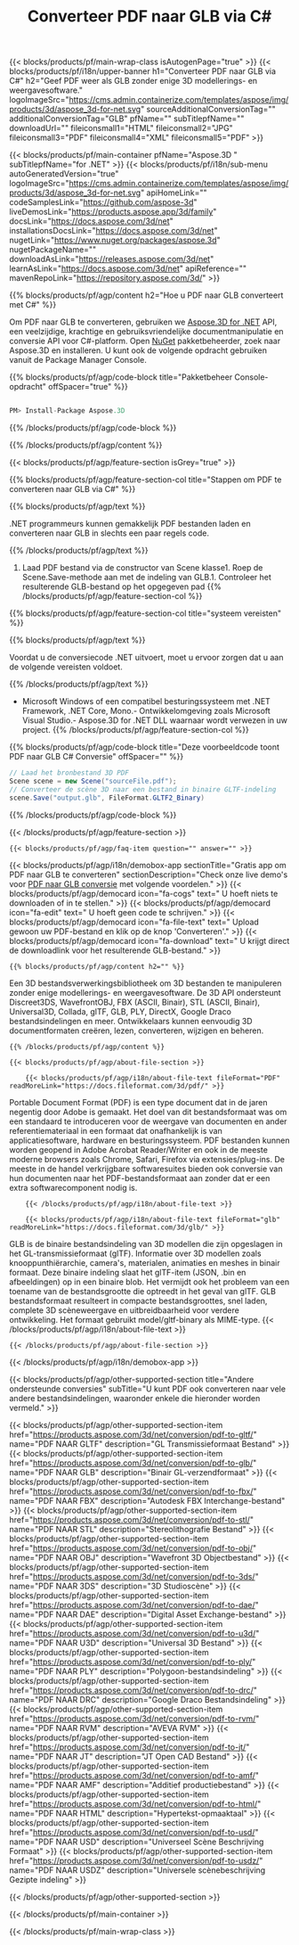 ﻿---
title: Converteer PDF naar GLB via C# 
weight: 530
url: /nl/net/conversion/pdf-to-glb/ 
description: Voorbeeldcode voor conversie van PDF naar GLB C#. Gebruik API voorbeeldcode voor batch PDF-bestanden naar GLB-conversie binnen VB.NET, Asp.NET of een op .NET gebaseerde applicatie.
---
{{< blocks/products/pf/main-wrap-class isAutogenPage="true" >}}
{{< blocks/products/pf/i18n/upper-banner h1="Converteer PDF naar GLB via C#" h2="Geef PDF weer als GLB zonder enige 3D modellerings- en weergavesoftware." logoImageSrc="https://cms.admin.containerize.com/templates/aspose/img/products/3d/aspose_3d-for-net.svg" sourceAdditionalConversionTag="" additionalConversionTag="GLB" pfName="" subTitlepfName="" downloadUrl="" fileiconsmall1="HTML" fileiconsmall2="JPG" fileiconsmall3="PDF" fileiconsmall4="XML" fileiconsmall5="PDF" >}}

{{< blocks/products/pf/main-container pfName="Aspose.3D " subTitlepfName="for .NET" >}}
{{< blocks/products/pf/i18n/sub-menu autoGeneratedVersion="true" logoImageSrc="https://cms.admin.containerize.com/templates/aspose/img/products/3d/aspose_3d-for-net.svg" apiHomeLink="" codeSamplesLink="https://github.com/aspose-3d" liveDemosLink="https://products.aspose.app/3d/family" docsLink="https://docs.aspose.com/3d/net" installationsDocsLink="https://docs.aspose.com/3d/net" nugetLink="https://www.nuget.org/packages/aspose.3d" nugetPackageName="" downloadAsLink="https://releases.aspose.com/3d/net" learnAsLink="https://docs.aspose.com/3d/net" apiReference="" mavenRepoLink="https://repository.aspose.com/3d/" >}}

{{% blocks/products/pf/agp/content h2="Hoe u PDF naar GLB converteert met C#" %}}

 Om PDF naar GLB te converteren, gebruiken we
 [Aspose.3D for .NET](https://products.aspose.com/3d/net) 
 API, een veelzijdige, krachtige en gebruiksvriendelijke documentmanipulatie en conversie API voor C#-platform. Open
 [NuGet](https://www.nuget.org/packages/aspose.3d) 
 pakketbeheerder, zoek naar
 Aspose.3D 
 en installeren. U kunt ook de volgende opdracht gebruiken vanuit de Package Manager Console.

{{% blocks/products/pf/agp/code-block title="Pakketbeheer Console-opdracht" offSpacer="true" %}}

```cs

PM> Install-Package Aspose.3D


```

{{% /blocks/products/pf/agp/code-block %}}

{{% /blocks/products/pf/agp/content %}}

{{< blocks/products/pf/agp/feature-section isGrey="true" >}}

{{% blocks/products/pf/agp/feature-section-col title="Stappen om PDF te converteren naar GLB via C#" %}}

{{% blocks/products/pf/agp/text %}}

 .NET programmeurs kunnen gemakkelijk PDF bestanden laden en converteren naar GLB in slechts een paar regels code.

{{% /blocks/products/pf/agp/text %}}

1. Laad PDF bestand via de constructor van Scene klasse1. Roep de Scene.Save-methode aan met de indeling van GLB.1. Controleer het resulterende GLB-bestand op het opgegeven pad
{{% /blocks/products/pf/agp/feature-section-col %}}

{{% blocks/products/pf/agp/feature-section-col title="systeem vereisten" %}}

{{% blocks/products/pf/agp/text %}}

 Voordat u de conversiecode .NET uitvoert, moet u ervoor zorgen dat u aan de volgende vereisten voldoet.

{{% /blocks/products/pf/agp/text %}}

- Microsoft Windows of een compatibel besturingssysteem met .NET Framework, .NET Core, Mono.- Ontwikkelomgeving zoals Microsoft Visual Studio.- Aspose.3D for .NET DLL waarnaar wordt verwezen in uw project.
{{% /blocks/products/pf/agp/feature-section-col %}}

{{% blocks/products/pf/agp/code-block title="Deze voorbeeldcode toont PDF naar GLB C# Conversie" offSpacer="" %}}

```cs
// Laad het bronbestand 3D PDF
Scene scene = new Scene("sourceFile.pdf");
// Converteer de scène 3D naar een bestand in binaire GLTF-indeling
scene.Save("output.glb", FileFormat.GLTF2_Binary)

```

{{% /blocks/products/pf/agp/code-block %}}

{{< /blocks/products/pf/agp/feature-section >}}

    {{< blocks/products/pf/agp/faq-item question="" answer="" >}}
 

<!-- aboutfile Starts -->

{{< blocks/products/pf/agp/i18n/demobox-app sectionTitle="Gratis app om PDF naar GLB te converteren" sectionDescription="Check onze live demo\'s voor [PDF naar GLB conversie](https://products.aspose.app/3d/conversion/pdf-to-glb) met volgende voordelen." >}}
        {{< blocks/products/pf/agp/democard icon="fa-cogs" text=" U hoeft niets te downloaden of in te stellen." >}}
        {{< blocks/products/pf/agp/democard icon="fa-edit" text=" U hoeft geen code te schrijven." >}}
        {{< blocks/products/pf/agp/democard icon="fa-file-text" text=" Upload gewoon uw PDF-bestand en klik op de knop \'Converteren\'." >}}
        {{< blocks/products/pf/agp/democard icon="fa-download" text=" U krijgt direct de downloadlink voor het resulterende GLB-bestand." >}}

    {{% blocks/products/pf/agp/content h2="" %}}

 Een 3D bestandsverwerkingsbibliotheek om 3D bestanden te manipuleren zonder enige modellerings- en weergavesoftware. De 3D API ondersteunt Discreet3DS, WavefrontOBJ, FBX (ASCII, Binair), STL (ASCII, Binair), Universal3D, Collada, glTF, GLB, PLY, DirectX, Google Draco bestandsindelingen en meer. Ontwikkelaars kunnen eenvoudig 3D documentformaten creëren, lezen, converteren, wijzigen en beheren.



    {{% /blocks/products/pf/agp/content %}}

    {{< blocks/products/pf/agp/about-file-section >}}

        {{< blocks/products/pf/agp/i18n/about-file-text fileFormat="PDF" readMoreLink="https://docs.fileformat.com/3d/pdf/" >}}
Portable Document Format (PDF) is een type document dat in de jaren negentig door Adobe is gemaakt. Het doel van dit bestandsformaat was om een standaard te introduceren voor de weergave van documenten en ander referentiemateriaal in een formaat dat onafhankelijk is van applicatiesoftware, hardware en besturingssysteem. PDF bestanden kunnen worden geopend in Adobe Acrobat Reader/Writer en ook in de meeste moderne browsers zoals Chrome, Safari, Firefox via extensies/plug-ins. De meeste in de handel verkrijgbare softwaresuites bieden ook conversie van hun documenten naar het PDF-bestandsformaat aan zonder dat er een extra softwarecomponent nodig is.

        {{< /blocks/products/pf/agp/i18n/about-file-text >}}

        {{< blocks/products/pf/agp/i18n/about-file-text fileFormat="glb" readMoreLink="https://docs.fileformat.com/3d/glb/" >}}
GLB is de binaire bestandsindeling van 3D modellen die zijn opgeslagen in het GL-transmissieformaat (glTF). Informatie over 3D modellen zoals knooppunthiërarchie, camera's, materialen, animaties en meshes in binair formaat. Deze binaire indeling slaat het glTF-item (JSON, .bin en afbeeldingen) op in een binaire blob. Het vermijdt ook het probleem van een toename van de bestandsgrootte die optreedt in het geval van glTF. GLB bestandsformaat resulteert in compacte bestandsgroottes, snel laden, complete 3D scèneweergave en uitbreidbaarheid voor verdere ontwikkeling. Het formaat gebruikt model/gltf-binary als MIME-type.
        {{< /blocks/products/pf/agp/i18n/about-file-text >}}

    {{< /blocks/products/pf/agp/about-file-section >}}

{{< /blocks/products/pf/agp/i18n/demobox-app >}}

<!-- aboutfile Ends -->

{{< blocks/products/pf/agp/other-supported-section title="Andere ondersteunde conversies" subTitle="U kunt PDF ook converteren naar vele andere bestandsindelingen, waaronder enkele die hieronder worden vermeld." >}}

{{< blocks/products/pf/agp/other-supported-section-item href="https://products.aspose.com/3d/net/conversion/pdf-to-gltf/" name="PDF NAAR GLTF" description="GL Transmissieformaat Bestand" >}}
{{< blocks/products/pf/agp/other-supported-section-item href="https://products.aspose.com/3d/net/conversion/pdf-to-glb/" name="PDF NAAR GLB" description="Binair GL-verzendformaat" >}}
{{< blocks/products/pf/agp/other-supported-section-item href="https://products.aspose.com/3d/net/conversion/pdf-to-fbx/" name="PDF NAAR FBX" description="Autodesk FBX Interchange-bestand" >}}
{{< blocks/products/pf/agp/other-supported-section-item href="https://products.aspose.com/3d/net/conversion/pdf-to-stl/" name="PDF NAAR STL" description="Stereolithografie Bestand" >}}
{{< blocks/products/pf/agp/other-supported-section-item href="https://products.aspose.com/3d/net/conversion/pdf-to-obj/" name="PDF NAAR OBJ" description="Wavefront 3D Objectbestand" >}}
{{< blocks/products/pf/agp/other-supported-section-item href="https://products.aspose.com/3d/net/conversion/pdf-to-3ds/" name="PDF NAAR 3DS" description="3D Studioscène" >}}
{{< blocks/products/pf/agp/other-supported-section-item href="https://products.aspose.com/3d/net/conversion/pdf-to-dae/" name="PDF NAAR DAE" description="Digital Asset Exchange-bestand" >}}
{{< blocks/products/pf/agp/other-supported-section-item href="https://products.aspose.com/3d/net/conversion/pdf-to-u3d/" name="PDF NAAR U3D" description="Universal 3D Bestand" >}}
{{< blocks/products/pf/agp/other-supported-section-item href="https://products.aspose.com/3d/net/conversion/pdf-to-ply/" name="PDF NAAR PLY" description="Polygoon-bestandsindeling" >}}
{{< blocks/products/pf/agp/other-supported-section-item href="https://products.aspose.com/3d/net/conversion/pdf-to-drc/" name="PDF NAAR DRC" description="Google Draco Bestandsindeling" >}}
{{< blocks/products/pf/agp/other-supported-section-item href="https://products.aspose.com/3d/net/conversion/pdf-to-rvm/" name="PDF NAAR RVM" description="AVEVA RVM" >}}
{{< blocks/products/pf/agp/other-supported-section-item href="https://products.aspose.com/3d/net/conversion/pdf-to-jt/" name="PDF NAAR JT" description="JT Open CAD Bestand" >}}
{{< blocks/products/pf/agp/other-supported-section-item href="https://products.aspose.com/3d/net/conversion/pdf-to-amf/" name="PDF NAAR AMF" description="Additief productiebestand" >}}
{{< blocks/products/pf/agp/other-supported-section-item href="https://products.aspose.com/3d/net/conversion/pdf-to-html/" name="PDF NAAR HTML" description="Hypertekst-opmaaktaal" >}}
{{< blocks/products/pf/agp/other-supported-section-item href="https://products.aspose.com/3d/net/conversion/pdf-to-usd/" name="PDF NAAR USD" description="Universeel Scène Beschrijving Formaat" >}}
{{< blocks/products/pf/agp/other-supported-section-item href="https://products.aspose.com/3d/net/conversion/pdf-to-usdz/" name="PDF NAAR USDZ" description="Universele scènebeschrijving Gezipte indeling" >}}

{{< /blocks/products/pf/agp/other-supported-section >}}

{{< /blocks/products/pf/main-container >}}
    
{{< /blocks/products/pf/main-wrap-class >}}
